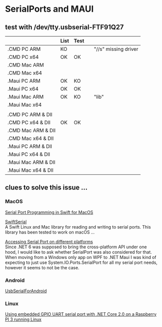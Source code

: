 # SerialPorts and MAUI

## test with /dev/tty.usbserial-FTF91Q27
|                     | List | Test |  |                      |      
|---------------------|------|------|--|----------------------|
| .CMD PC ARM         |  KO  |      |  | "//s" missing driver |
| .CMD PC x64         |  OK  |  OK  |  |                      |
| .CMD Mac ARM        |      |      |  |                      |
| .CMD Mac x64        |      |      |  |                      |
| .Maui PC ARM        |  OK  |  KO  |  |                      |
| .Maui PC x64        |  OK  |  OK  |  |                      |
| .Maui Mac ARM       |  OK  |  KO  |  | "lib"                |
| .Maui Mac x64       |      |      |  |                      |
|                     |      |      |  |                      |
| .CMD PC ARM & Dll   |      |      |  |                      |
| .CMD PC x64 & Dll   |  OK  |  OK  |  |                      |
| .CMD Mac ARM & Dll  |      |      |  |                      |
| .CMD Mac x64 & Dll  |      |      |  |                      |
| .Maui PC ARM & Dll  |      |      |  |                      |
| .Maui PC x64 & Dll  |      |      |  |                      |
| .Maui Mac ARM & Dll |      |      |  |                      |
| .Maui Mac x64 & Dll |      |      |  |                      |
   
     
## clues to solve this issue ...
###  MacOS
[Serial Port Programming in Swift for MacOS](https://www.mac-usb-serial.com/docs/tutorials/serial-port-programming-swift-mac-os-x.html)

[SwiftSerial](https://github.com/yeokm1/SwiftSerial)   
A Swift Linux and Mac library for reading and writing to serial ports. This library has been tested to work on macOS ...   
   
[Accessing Serial Port on different platforms](https://github.com/dotnet/maui/discussions/4526)  
Since .NET 6 was supposed to bring the cross-platform API under one hood, I would like to ask whether SerialPort was also considered for that. When moving from a Windows only app on WPF to .NET Maui I was kind of expecting to just use System.IO.Ports.SerialPort for all my serial port needs, however it seems to not be the case.  

### Android
[UsbSerialForAndroid](https://github.com/Jignesh-Darji/xamarin-usb-serial-for-android-2019)  


### Linux  
[Using embedded GPIO UART serial port with .NET Core 2.0 on a Raspberry PI 3 running Linux](https://github.com/Ellerbach/serialapp)

